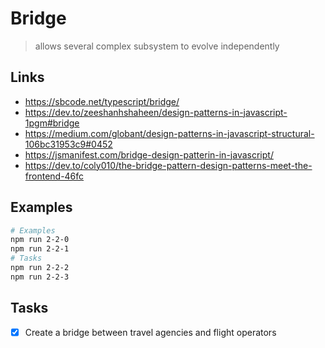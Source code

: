# Bridge

> allows several complex subsystem to evolve independently

## Links

- https://sbcode.net/typescript/bridge/
- https://dev.to/zeeshanhshaheen/design-patterns-in-javascript-1pgm#bridge
- https://medium.com/globant/design-patterns-in-javascript-structural-106bc31953c9#0452
- https://jsmanifest.com/bridge-design-patterin-in-javascript/
- https://dev.to/coly010/the-bridge-pattern-design-patterns-meet-the-frontend-46fc

## Examples

```bash
# Examples
npm run 2-2-0
npm run 2-2-1
# Tasks
npm run 2-2-2
npm run 2-2-3
```

## Tasks

- [x] Create a bridge between travel agencies and flight operators
